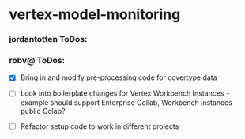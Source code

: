 # vertex-model-monitoring

### jordantotten ToDos:

### robv@ ToDos:
- [x] Bring in and modify pre-processing code for covertype data
- [ ] Look into boilerplate changes for Vertex Workbench Instances - example should support Enterprise Collab, Workbench instances - public Colab?
- [ ] Refactor setup code to work in different projects

